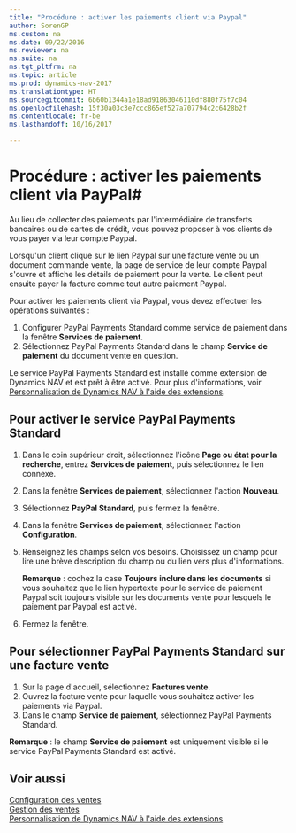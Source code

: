```yaml
---
title: "Procédure : activer les paiements client via Paypal"
author: SorenGP
ms.custom: na
ms.date: 09/22/2016
ms.reviewer: na
ms.suite: na
ms.tgt_pltfrm: na
ms.topic: article
ms.prod: dynamics-nav-2017
ms.translationtype: HT
ms.sourcegitcommit: 6b60b1344a1e18ad91863046110df880f75f7c04
ms.openlocfilehash: 15f30a03c3e7ccc865ef527a707794c2c6428b2f
ms.contentlocale: fr-be
ms.lasthandoff: 10/16/2017

---
```


# <a name="how-to-enable-customer-payments-through-paypal"></a>Procédure : activer les paiements client via PayPal#
Au lieu de collecter des paiements par l'intermédiaire de transferts bancaires ou de cartes de crédit, vous pouvez proposer à vos clients de vous payer via leur compte Paypal.

Lorsqu'un client clique sur le lien Paypal sur une facture vente ou un document commande vente, la page de service de leur compte Paypal s'ouvre et affiche les détails de paiement pour la vente. Le client peut ensuite payer la facture comme tout autre paiement Paypal.

Pour activer les paiements client via Paypal, vous devez effectuer les opérations suivantes :

1. Configurer PayPal Payments Standard comme service de paiement dans la fenêtre **Services de paiement**.
2. Sélectionnez PayPal Payments Standard dans le champ **Service de paiement** du document vente en question.

Le service PayPal Payments Standard est installé comme extension de Dynamics NAV et est prêt à être activé. Pour plus d'informations, voir [Personnalisation de Dynamics NAV à l'aide des extensions](ui-extensions.md).

## <a name="to-enable-the-paypal-payments-standard-service"></a>Pour activer le service PayPal Payments Standard
1. Dans le coin supérieur droit, sélectionnez l'icône **Page ou état pour la recherche**, entrez **Services de paiement**, puis sélectionnez le lien connexe.  
2. Dans la fenêtre **Services de paiement**, sélectionnez l'action **Nouveau**.
3. Sélectionnez **PayPal Standard**, puis fermez la fenêtre.
4. Dans la fenêtre **Services de paiement**, sélectionnez l'action **Configuration**.
5. Renseignez les champs selon vos besoins. Choisissez un champ pour lire une brève description du champ ou du lien vers plus d'informations.

    **Remarque** : cochez la case **Toujours inclure dans les documents** si vous souhaitez que le lien hypertexte pour le service de paiement Paypal soit toujours visible sur les documents vente pour lesquels le paiement par Paypal est activé.

6. Fermez la fenêtre.

## <a name="to-select-paypal-payments-standard-on-a-sales-invoice"></a>Pour sélectionner PayPal Payments Standard sur une facture vente
1. Sur la page d'accueil, sélectionnez **Factures vente**.
2. Ouvrez la facture vente pour laquelle vous souhaitez activer les paiements via Paypal.
3. Dans le champ **Service de paiement**, sélectionnez PayPal Payments Standard.

**Remarque** : le champ **Service de paiement** est uniquement visible si le service PayPal Payments Standard est activé.   

## <a name="see-also"></a>Voir aussi  
[Configuration des ventes](sales-setup-sales.md)  
[Gestion des ventes](sales-manage-sales.md)  
[Personnalisation de Dynamics NAV à l'aide des extensions](ui-extensions.md)

